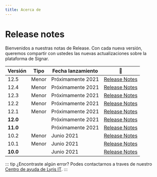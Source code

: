 ```yaml
---
title: Acerca de
---
```


# Release notes

Bienvenidos a nuestras notas de Release. Con cada nueva versión, queremos compartir con ustedes las nuevas actualizaciones sobre la plataforma de Signar.

| Versión | Tipo | Fecha lanzamiento | :link: |
| --- | --- | --- | --- |
| 12.5 | Menor | Próximamente 2021 | [Release Notes](./12.5.md) |
| 12.4 | Menor | Próximamente 2021 | [Release Notes](./12.4.md) |
| 12.3 | Menor | Próximamente 2021 | [Release Notes](./12.3.md) |
| 12.2 | Menor | Próximamente 2021 | [Release Notes](./12.2.md) |
| 12.1 | Menor | Próximamente 2021 | [Release Notes](./12.1.md) |
| **12.0** | <Badge type="tip" text="Mayor" vertical="middle"/> | Próximamente 2021 | [Release Notes](./12.0.md) |
| **11.0** | <Badge type="tip" text="Mayor" vertical="middle"/> | Próximamente 2021 | [Release Notes](./11.0.md) |
| 10.2 | Menor | Junio 2021 | [Release Notes](./10.2.md) |
| 10.1 | Menor | Junio 2021 | [Release Notes](./10.1.md) |
| **10.0** | <Badge type="tip" text="Mayor" vertical="middle"/> | Junio 2021 | [Release Notes](./10.0.md) |


::: tip ¿Encontraste algún error?
Podes contactarnos a traves de nuestro [Centro de ayuda de Lyris IT](https://soporte-lyris.atlassian.net/servicedesk/customer/portals).
:::

